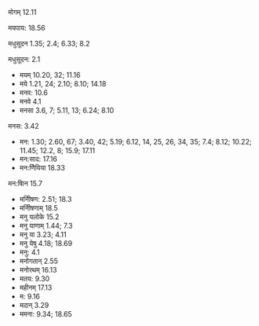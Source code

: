 मोगम् 12.11

मयपाय: 18.56

मधुसूदन 1.35; 2.4; 6.33; 8.2

मधुसूदन: 2.1

- मयम् 10.20, 32; 11.16
- मये 1.21, 24; 2.10; 8.10; 14.18
- मनव: 10.6
- मनवे 4.1
- मनसा 3.6, 7; 5.11, 13; 6.24; 8.10

मनस: 3.42

- मन: 1.30; 2.60, 67; 3.40, 42; 5.19; 6.12, 14, 25, 26, 34, 35; 7.4; 8.12; 10.22; 11.45; 12.2, 8; 15.9; 17.11
- मन:साद: 17.16
- मन:णेियिया 18.33

मन:षािन 15.7

- मनीिषण: 2.51; 18.3
- मनीिषणाम् 18.5
- मनु यलोके 15.2
- मनु याणाम् 1.44; 7.3
- मनु या 3.23; 4.11
- मनु येषु 4.18; 18.69
- मनु: 4.1
- मनोगतान् 2.55
- मनोरथम् 16.13
- मतय: 9.30
- महीनम् 17.13
- म: 9.16
- मदान् 3.29
- ममना: 9.34; 18.65